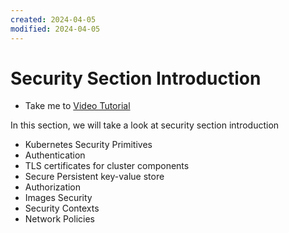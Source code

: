 ```yaml
---
created: 2024-04-05
modified: 2024-04-05
---
```

# Security Section Introduction
  - Take me to [Video Tutorial](https://kodekloud.com/topic/security-section-introduction/)

In this section, we will take a look at security section introduction
- Kubernetes Security Primitives
- Authentication
- TLS certificates for cluster components
- Secure Persistent key-value store
- Authorization
- Images Security
- Security Contexts
- Network Policies   
